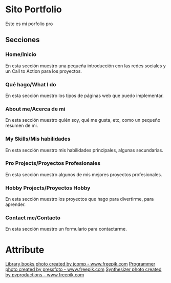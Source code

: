 # Sito Portfolio

Este es mi porfolio pro

## Secciones

### Home/Inicio

En esta sección muestro una pequeña introducción con las redes sociales y un Call to Action para los proyectos.

### Qué hago/What I do

En esta sección muestro los tipos de páginas web que puedo implementar.

### About me/Acerca de mi

En esta sección muestro quién soy, qué me gusta, etc, como un pequeño resumen de mi.

### My Skills/Mis habilidades

En esta sección muestro mis habilidades principales, algunas secundarias.

### Pro Projects/Proyectos Profesionales

En esta sección muestro algunos de mis mejores proyectos profesionales.

### Hobby Projects/Proyectos Hobby

En esta sección muestro los proyectos que hago para divertirme, para aprender.

### Contact me/Contacto

En esta sección muestro un formulario para contactarme.

# Attribute

<a href='https://www.freepik.com/photos/library-books'>Library books photo created by jcomp - www.freepik.com</a>
<a href='https://www.freepik.com/photos/programmer'>Programmer photo created by pressfoto - www.freepik.com</a>
<a href='https://www.freepik.com/photos/synthesizer'>Synthesizer photo created by pvproductions - www.freepik.com</a>
